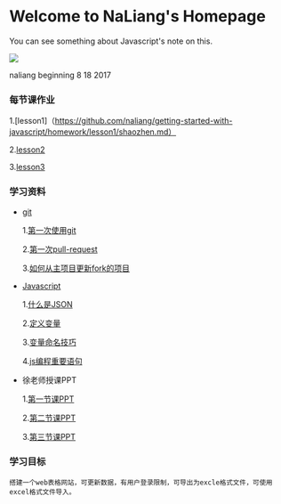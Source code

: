# Welcome to NaLiang's Homepage

You can see something about Javascript's note on this.

![](https://wx.qq.com/cgi-bin/mmwebwx-bin/webwxgeticon?seq=656839578&username=@1ecdb7c0674f1302c16fad0d593dab22&skey=@crypt_94c460b8_480091936b7d5ceeefa2e0ee0dfb4669&type=big)

naliang beginning 8 18 2017

### 每节课作业
1.[lesson1]（https://github.com/naliang/getting-started-with-javascript/homework/lesson1/shaozhen.md）

2.[lesson2]()

3.[lesson3]()



### 学习资料

- [git](http://rogerdudler.github.io/git-guide/index.zh.html)
  
  1.[第一次使用git](https://github.com/xugy0926/getting-started-with-javascript/blob/master/topics/%E7%AC%AC%E4%B8%80%E6%AC%A1%E4%BD%BF%E7%94%A8Git.md)

  2.[第一次pull-request](https://github.com/xugy0926/getting-started-with-javascript/blob/master/topics/%E7%AC%AC%E4%B8%80%E6%AC%A1pull-request.md)
  
  3.[如何从主项目更新fork的项目](https://github.com/xugy0926/getting-started-with-javascript/blob/master/topics/%E5%A6%82%E4%BD%95%E4%BB%8E%E4%B8%BB%E9%A1%B9%E7%9B%AE%E6%9B%B4%E6%96%B0fork%E7%9A%84%E9%A1%B9%E7%9B%AE.md)

- [Javascript](https://www.javascript.com/learn/javascript/strings)
 
  1.[什么是JSON](https://github.com/xugy0926/getting-started-with-javascript/blob/master/topics/%E7%AC%AC%E4%B8%80%E6%AC%A1%E4%BD%BF%E7%94%A8JSON.md)

  2.[定义变量](https://github.com/xugy0926/getting-started-with-javascript/blob/master/topics/%E5%AE%9A%E4%B9%89%E5%8F%98%E9%87%8F.md)

  3.[变量命名技巧](https://github.com/xugy0926/getting-started-with-javascript/blob/master/topics/%E5%8F%98%E9%87%8F%E5%91%BD%E5%90%8D%E7%AE%80%E6%98%8E%E6%8A%80%E5%B7%A7.md)

  4.[js编程重要语句](https://github.com/xugy0926/getting-started-with-javascript/blob/master/topics/js%E9%87%8D%E8%A6%81%E8%AF%AD%E5%8F%A5.md)

- 徐老师授课PPT

    1.[第一节课PPT](https://github.com/xugy0926/getting-started-with-javascript/blob/master/ppt/JavaScript%E7%BC%96%E7%A8%8B%E5%85%A5%E9%97%A8_%E7%AC%AC%E4%B8%80%E8%8A%82.pdf)

    2.[第二节课PPT](https://github.com/xugy0926/getting-started-with-javascript/blob/master/ppt/JavaScript%E7%BC%96%E7%A8%8B%E5%85%A5%E9%97%A8_%E7%AC%AC%E4%BA%8C%E8%8A%82.pdf)

    3.[第三节课PPT](https://github.com/xugy0926/getting-started-with-javascript/blob/master/ppt/JavaScript%E7%BC%96%E7%A8%8B%E5%85%A5%E9%97%A8_%E7%AC%AC%E4%B8%89%E8%8A%82.pdf)


### 学习目标

    搭建一个web表格网站，可更新数据，有用户登录限制，可导出为excle格式文件，可使用excel格式文件导入。
